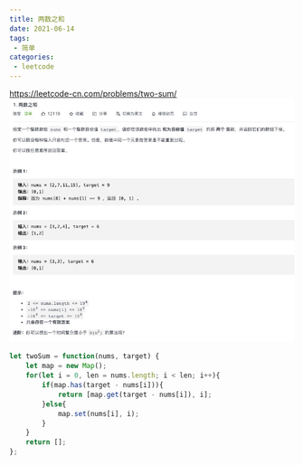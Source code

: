 ```yaml
---
title: 两数之和
date: 2021-06-14
tags:
 - 简单
categories:
 - leetcode
---
```

<https://leetcode-cn.com/problems/two-sum/>
![两数之和](./img/1.jpg)

```js
let twoSum = function(nums, target) {
    let map = new Map();
    for(let i = 0, len = nums.length; i < len; i++){
        if(map.has(target - nums[i])){
            return [map.get(target - nums[i]), i];
        }else{
            map.set(nums[i], i);
        }
    }
    return [];
};
```